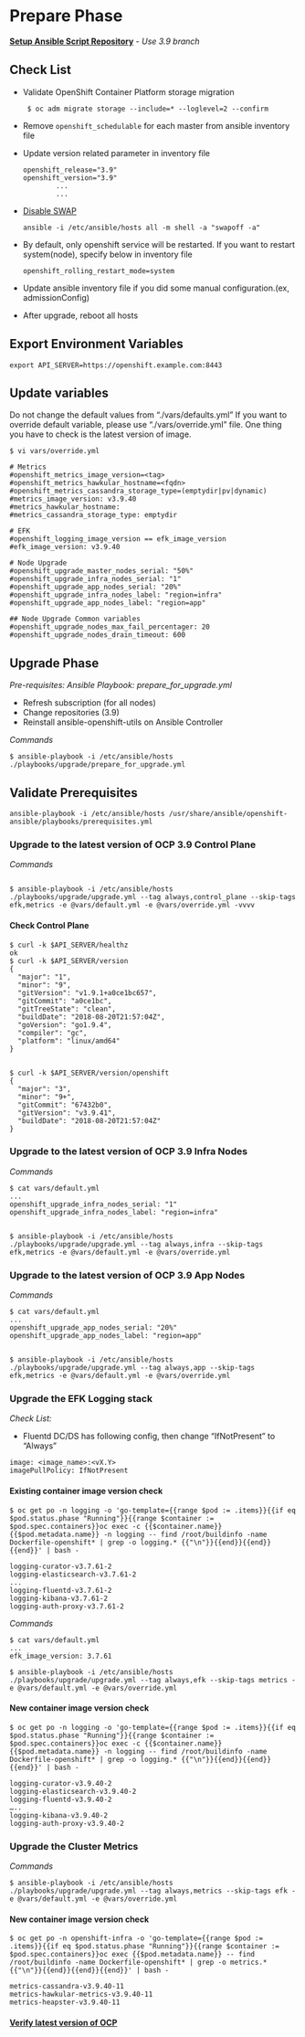 # Prepare Phase

**[Setup Ansible Script Repository](./how-to-use.md)** - *Use 3.9 branch*

## Check List
- Validate OpenShift Container Platform storage migration
  ```
   $ oc adm migrate storage --include=* --loglevel=2 --confirm 
  ```

- Remove `openshift_schedulable` for each master from ansible inventory file


- Update version related parameter in inventory file 
  
  ```
  openshift_release="3.9"
  openshift_version="3.9"
          ...
          ...
  ```
  
- [Disable SWAP](https://docs.openshift.com/container-platform/3.9/admin_guide/overcommit.html#disabling-swap-memory)
  ```
  ansible -i /etc/ansible/hosts all -m shell -a "swapoff -a"
  ```

- By default, only openshift service will be restarted. If you want to restart system(node), specify below in inventory file
  ```
  openshift_rolling_restart_mode=system
  ``` 

- Update ansible inventory file if you did some manual configuration.(ex, admissionConfig)

- After upgrade, reboot all hosts

## Export Environment Variables
```
export API_SERVER=https://openshift.example.com:8443
```

## Update variables
Do not change the default values from “./vars/defaults.yml” 
If you want to override default variable, please use “./vars/override.yml” file. One thing you have to check is the latest version of image.
```
$ vi vars/override.yml

# Metrics
#openshift_metrics_image_version=<tag>
#openshift_metrics_hawkular_hostname=<fqdn>
#openshift_metrics_cassandra_storage_type=(emptydir|pv|dynamic)
#metrics_image_version: v3.9.40
#metrics_hawkular_hostname:
#metrics_cassandra_storage_type: emptydir

# EFK
#openshift_logging_image_version == efk_image_version
#efk_image_version: v3.9.40

# Node Upgrade
#openshift_upgrade_master_nodes_serial: "50%"
#openshift_upgrade_infra_nodes_serial: "1"
#openshift_upgrade_app_nodes_serial: "20%"
#openshift_upgrade_infra_nodes_label: "region=infra"
#openshift_upgrade_app_nodes_label: "region=app"

## Node Upgrade Common variables
#openshift_upgrade_nodes_max_fail_percentager: 20
#openshift_upgrade_nodes_drain_timeout: 600

```


## Upgrade Phase 

*Pre-requisites: Ansible Playbook: prepare_for_upgrade.yml*
- Refresh subscription (for all nodes)
- Change repositories (3.9)
- Reinstall ansible-openshift-utils on Ansible Controller

*Commands*
```
$ ansible-playbook -i /etc/ansible/hosts ./playbooks/upgrade/prepare_for_upgrade.yml 
```

## Validate Prerequisites 
```
ansible-playbook -i /etc/ansible/hosts /usr/share/ansible/openshift-ansible/playbooks/prerequisites.yml
```

### Upgrade to the latest version of OCP 3.9 Control Plane
*Commands*
```

$ ansible-playbook -i /etc/ansible/hosts ./playbooks/upgrade/upgrade.yml --tag always,control_plane --skip-tags efk,metrics -e @vars/default.yml -e @vars/override.yml -vvvv
```

#### Check Control Plane
```
$ curl -k $API_SERVER/healthz
ok
$ curl -k $API_SERVER/version
{
  "major": "1",
  "minor": "9",
  "gitVersion": "v1.9.1+a0ce1bc657",
  "gitCommit": "a0ce1bc",
  "gitTreeState": "clean",
  "buildDate": "2018-08-20T21:57:04Z",
  "goVersion": "go1.9.4",
  "compiler": "gc",
  "platform": "linux/amd64"
}


$ curl -k $API_SERVER/version/openshift
{
  "major": "3",
  "minor": "9+",
  "gitCommit": "67432b0",
  "gitVersion": "v3.9.41",
  "buildDate": "2018-08-20T21:57:04Z"
}

```

### Upgrade to the latest version of OCP 3.9 Infra Nodes 
*Commands*
```
$ cat vars/default.yml
...
openshift_upgrade_infra_nodes_serial: "1" 
openshift_upgrade_infra_nodes_label: "region=infra"


$ ansible-playbook -i /etc/ansible/hosts ./playbooks/upgrade/upgrade.yml --tag always,infra --skip-tags efk,metrics -e @vars/default.yml -e @vars/override.yml 
```

### Upgrade to the latest version of OCP 3.9 App Nodes
*Commands*
```
$ cat vars/default.yml
...
openshift_upgrade_app_nodes_serial: "20%" 
openshift_upgrade_app_nodes_label: "region=app"


$ ansible-playbook -i /etc/ansible/hosts ./playbooks/upgrade/upgrade.yml --tag always,app --skip-tags efk,metrics -e @vars/default.yml -e @vars/override.yml 

```


### Upgrade the EFK Logging stack

*Check List:*
- Fluentd DC/DS has following config, then change “IfNotPresent” to “Always”
```
image: <image_name>:<vX.Y>
imagePullPolicy: IfNotPresent
```

#### Existing container image version check
```
$ oc get po -n logging -o 'go-template={{range $pod := .items}}{{if eq $pod.status.phase "Running"}}{{range $container := $pod.spec.containers}}oc exec -c {{$container.name}} {{$pod.metadata.name}} -n logging -- find /root/buildinfo -name Dockerfile-openshift* | grep -o logging.* {{"\n"}}{{end}}{{end}}{{end}}' | bash -

logging-curator-v3.7.61-2
logging-elasticsearch-v3.7.61-2
...
logging-fluentd-v3.7.61-2
logging-kibana-v3.7.61-2
logging-auth-proxy-v3.7.61-2

```

*Commands*
```
$ cat vars/default.yml
...
efk_image_version: 3.7.61

$ ansible-playbook -i /etc/ansible/hosts ./playbooks/upgrade/upgrade.yml --tag always,efk --skip-tags metrics -e @vars/default.yml -e @vars/override.yml 
```

#### New container image version check
```
$ oc get po -n logging -o 'go-template={{range $pod := .items}}{{if eq $pod.status.phase "Running"}}{{range $container := $pod.spec.containers}}oc exec -c {{$container.name}} {{$pod.metadata.name}} -n logging -- find /root/buildinfo -name Dockerfile-openshift* | grep -o logging.* {{"\n"}}{{end}}{{end}}{{end}}' | bash -

logging-curator-v3.9.40-2
logging-elasticsearch-v3.9.40-2
logging-fluentd-v3.9.40-2
…..
logging-kibana-v3.9.40-2
logging-auth-proxy-v3.9.40-2

```

### Upgrade the Cluster Metrics

*Commands*
```
$ ansible-playbook -i /etc/ansible/hosts ./playbooks/upgrade/upgrade.yml --tag always,metrics --skip-tags efk -e @vars/default.yml -e @vars/override.yml 
```

#### New container image version check
```
$ oc get po -n openshift-infra -o 'go-template={{range $pod := .items}}{{if eq $pod.status.phase "Running"}}{{range $container := $pod.spec.containers}}oc exec {{$pod.metadata.name}} -- find /root/buildinfo -name Dockerfile-openshift* | grep -o metrics.* {{"\n"}}{{end}}{{end}}{{end}}' | bash -

metrics-cassandra-v3.9.40-11
metrics-hawkular-metrics-v3.9.40-11
metrics-heapster-v3.9.40-11

```

#### [Verify latest version of OCP](./verify-ocp-health.md)

